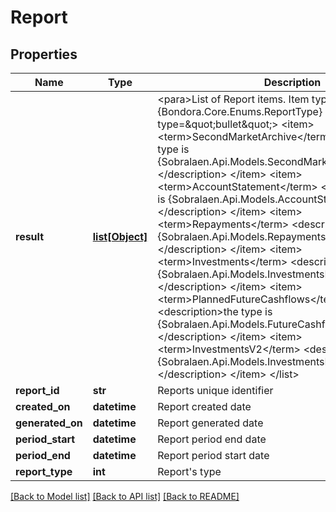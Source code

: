 # Report

## Properties
Name | Type | Description | Notes
------------ | ------------- | ------------- | -------------
**result** | [**list[Object]**](Object.md) | &lt;para&gt;List of Report items. Item type depends on {Bondora.Core.Enums.ReportType} value:&lt;/para&gt;  &lt;list type&#x3D;\&quot;bullet\&quot;&gt;    &lt;item&gt;      &lt;term&gt;SecondMarketArchive&lt;/term&gt;      &lt;description&gt;the type is {Sobralaen.Api.Models.SecondMarketArchiveReportLine}&lt;/description&gt;    &lt;/item&gt;    &lt;item&gt;      &lt;term&gt;AccountStatement&lt;/term&gt;      &lt;description&gt;the type is {Sobralaen.Api.Models.AccountStatementReportLine}&lt;/description&gt;    &lt;/item&gt;    &lt;item&gt;      &lt;term&gt;Repayments&lt;/term&gt;      &lt;description&gt;the type is {Sobralaen.Api.Models.RepaymentsReportLine}&lt;/description&gt;    &lt;/item&gt;    &lt;item&gt;      &lt;term&gt;Investments&lt;/term&gt;      &lt;description&gt;the type is {Sobralaen.Api.Models.InvestmentsListReportLine}&lt;/description&gt;    &lt;/item&gt;    &lt;item&gt;      &lt;term&gt;PlannedFutureCashflows&lt;/term&gt;      &lt;description&gt;the type is {Sobralaen.Api.Models.FutureCashflowsReportLine}&lt;/description&gt;    &lt;/item&gt;    &lt;item&gt;      &lt;term&gt;InvestmentsV2&lt;/term&gt;      &lt;description&gt;the type is {Sobralaen.Api.Models.InvestmentsListReportLineV2}&lt;/description&gt;    &lt;/item&gt;  &lt;/list&gt; | [optional] 
**report_id** | **str** | Reports unique identifier | [optional] 
**created_on** | **datetime** | Report created date | [optional] 
**generated_on** | **datetime** | Report generated date | [optional] 
**period_start** | **datetime** | Report period end date | [optional] 
**period_end** | **datetime** | Report period start date | [optional] 
**report_type** | **int** | Report&#39;s type | [optional] 

[[Back to Model list]](../README.md#documentation-for-models) [[Back to API list]](../README.md#documentation-for-api-endpoints) [[Back to README]](../README.md)



